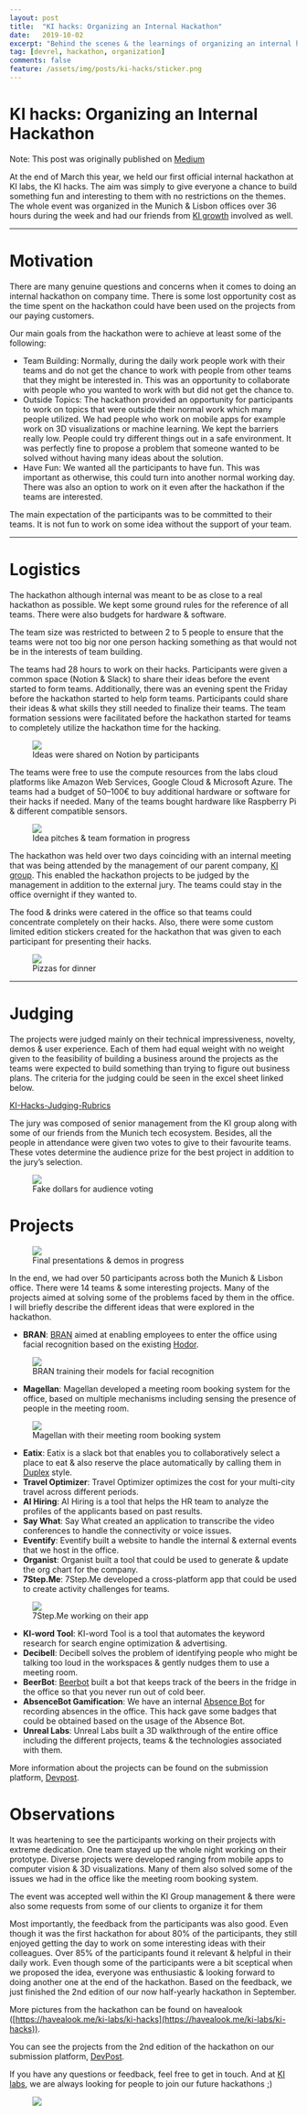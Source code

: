 ```yaml
---
layout: post
title:  "KI hacks: Organizing an Internal Hackathon"
date:   2019-10-02
excerpt: "Behind the scenes & the learnings of organizing an internal hackathon"
tag: [devrel, hackathon, organization]
comments: false
feature: /assets/img/posts/ki-hacks/sticker.png
---
```


KI hacks: Organizing an Internal Hackathon
==========================================
Note: This post was originally published on [Medium](https://medium.com/ki-labs-engineering/ki-hacks-organizing-an-internal-hackathon-b18e5891d789)

At the end of March this year, we held our first official internal hackathon at KI labs, the KI hacks. The aim was simply to give everyone a chance to build something fun and interesting to them with no restrictions on the themes. The whole event was organized in the Munich & Lisbon offices over 36 hours during the week and had our friends from [KI growth](https://www.ki-growth.com/) involved as well.

* * *

Motivation
==========

There are many genuine questions and concerns when it comes to doing an internal hackathon on company time. There is some lost opportunity cost as the time spent on the hackathon could have been used on the projects from our paying customers.

Our main goals from the hackathon were to achieve at least some of the following:

*   Team Building: Normally, during the daily work people work with their teams and do not get the chance to work with people from other teams that they might be interested in. This was an opportunity to collaborate with people who you wanted to work with but did not get the chance to.
*   Outside Topics: The hackathon provided an opportunity for participants to work on topics that were outside their normal work which many people utilized. We had people who work on mobile apps for example work on 3D visualizations or machine learning. We kept the barriers really low. People could try different things out in a safe environment. It was perfectly fine to propose a problem that someone wanted to be solved without having many ideas about the solution.
*   Have Fun: We wanted all the participants to have fun. This was important as otherwise, this could turn into another normal working day. There was also an option to work on it even after the hackathon if the teams are interested.

The main expectation of the participants was to be committed to their teams. It is not fun to work on some idea without the support of your team.

* * *

Logistics
=========

The hackathon although internal was meant to be as close to a real hackathon as possible. We kept some ground rules for the reference of all teams. There were also budgets for hardware & software.

The team size was restricted to between 2 to 5 people to ensure that the teams were not too big nor one person hacking something as that would not be in the interests of team building.

The teams had 28 hours to work on their hacks. Participants were given a common space (Notion & Slack) to share their ideas before the event started to form teams. Additionally, there was an evening spent the Friday before the hackathon started to help form teams. Participants could share their ideas & what skills they still needed to finalize their teams. The team formation sessions were facilitated before the hackathon started for teams to completely utilize the hackathon time for the hacking.

<figure>
    <img src="/assets/img/posts/ki-hacks/idea-sharing.png">
    <figcaption>Ideas were shared on Notion by participants</figcaption>
</figure>

The teams were free to use the compute resources from the labs cloud platforms like Amazon Web Services, Google Cloud & Microsoft Azure. The teams had a budget of 50–100€ to buy additional hardware or software for their hacks if needed. Many of the teams bought hardware like Raspberry Pi & different compatible sensors.

<figure>
    <img src="/assets/img/posts/ki-hacks/idea_pitches.jpeg">
    <figcaption>Idea pitches & team formation in progress</figcaption>
</figure>

The hackathon was held over two days coinciding with an internal meeting that was being attended by the management of our parent company, [KI group](http://www.kigroup.de/). This enabled the hackathon projects to be judged by the management in addition to the external jury. The teams could stay in the office overnight if they wanted to.

The food & drinks were catered in the office so that teams could concentrate completely on their hacks. Also, there were some custom limited edition stickers created for the hackathon that was given to each participant for presenting their hacks.

<figure>
    <img src="/assets/img/posts/ki-hacks/pizzas.png">
    <figcaption>Pizzas for dinner</figcaption>
</figure>

* * *

Judging
=======

The projects were judged mainly on their technical impressiveness, novelty, demos & user experience. Each of them had equal weight with no weight given to the feasibility of building a business around the projects as the teams were expected to build something than trying to figure out business plans. The criteria for the judging could be seen in the excel sheet linked below.

[KI-Hacks-Judging-Rubrics](https://docs.google.com/spreadsheets/d/1oV38cy37f8XaMmAJ3ZZdWajSj7a0GrARRMY8Ix1jEwA/edit?usp=sharing)

The jury was composed of senior management from the KI group along with some of our friends from the Munich tech ecosystem. Besides, all the people in attendance were given two votes to give to their favourite teams. These votes determine the audience prize for the best project in addition to the jury’s selection.

<figure>
    <img src="/assets/img/posts/ki-hacks/audience_dollars.jpeg">
    <figcaption>Fake dollars for audience voting</figcaption>
</figure>

Projects
========

<figure>
    <img src="/assets/img/posts/ki-hacks/pitching.jpeg">
    <figcaption>Final presentations & demos in progress</figcaption>
</figure>

In the end, we had over 50 participants across both the Munich & Lisbon office. There were 14 teams & some interesting projects. Many of the projects aimed at solving some of the problems faced by them in the office. I will briefly describe the different ideas that were explored in the hackathon.

*   **BRAN**: [BRAN](https://medium.com/ki-labs-engineering/bran-a-facial-recognition-buddy-at-our-office-entrance-b7e43815ad3d) aimed at enabling employees to enter the office using facial recognition based on the existing [Hodor](https://medium.com/ki-labs-engineering/hodor-controlling-the-office-door-from-slack-a79e77635e39).

<figure>
    <img src="/assets/img/posts/ki-hacks/bran.png">
    <figcaption>BRAN training their models for facial recognition</figcaption>
</figure>

*   **Magellan**: Magellan developed a meeting room booking system for the office, based on multiple mechanisms including sensing the presence of people in the meeting room.

<figure>
    <img src="/assets/img/posts/ki-hacks/magellan.png">
    <figcaption>Magellan with their meeting room booking system</figcaption>
</figure>

*   **Eatix**: Eatix is a slack bot that enables you to collaboratively select a place to eat & also reserve the place automatically by calling them in [Duplex](https://ai.googleblog.com/2018/05/duplex-ai-system-for-natural-conversation.html) style.
*   **Travel Optimizer**: Travel Optimizer optimizes the cost for your multi-city travel across different periods.
*   **AI Hiring**: AI Hiring is a tool that helps the HR team to analyze the profiles of the applicants based on past results.
*   **Say What**: Say What created an application to transcribe the video conferences to handle the connectivity or voice issues.
*   **Eventify**: Eventify built a website to handle the internal & external events that we host in the office.
*   **Organist**: Organist built a tool that could be used to generate & update the org chart for the company.
*   **7Step.Me**: 7Step.Me developed a cross-platform app that could be used to create activity challenges for teams.

<figure>
    <img src="/assets/img/posts/ki-hacks/7step.png">
    <figcaption>7Step.Me working on their app</figcaption>
</figure>

*   **KI-word Tool**: KI-word Tool is a tool that automates the keyword research for search engine optimization & advertising.
*   **Decibell**: Decibell solves the problem of identifying people who might be talking too loud in the workspaces & gently nudges them to use a meeting room.
*   **BeerBot**: [Beerbot](https://medium.com/ki-labs-engineering/beerbot-e9708f119545) built a bot that keeps track of the beers in the fridge in the office so that you never run out of cold beer.
*   **AbsenceBot Gamification**: We have an internal [Absence Bot](https://github.com/KI-labs/AbsenceBot) for recording absences in the office. This hack gave some badges that could be obtained based on the usage of the Absence Bot.
*   **Unreal Labs**: Unreal Labs built a 3D walkthrough of the entire office including the different projects, teams & the technologies associated with them.

More information about the projects can be found on the submission platform, [Devpost](https://ki-hacks.devpost.com/).

Observations
============

It was heartening to see the participants working on their projects with extreme dedication. One team stayed up the whole night working on their prototype. Diverse projects were developed ranging from mobile apps to computer vision & 3D visualizations. Many of them also solved some of the issues we had in the office like the meeting room booking system.

The event was accepted well within the KI Group management & there were also some requests from some of our clients to organize it for them

Most importantly, the feedback from the participants was also good. Even though it was the first hackathon for about 80% of the participants, they still enjoyed getting the day to work on some interesting ideas with their colleagues. Over 85% of the participants found it relevant & helpful in their daily work. Even though some of the participants were a bit sceptical when we proposed the idea, everyone was enthusiastic & looking forward to doing another one at the end of the hackathon. Based on the feedback, we just finished the 2nd edition of our now half-yearly hackathon in September.

More pictures from the hackathon can be found on havealook ([https://havealook.me/ki-labs/ki-hacks](https://havealook.me/ki-labs/ki-hacks)).

You can see the projects from the 2nd edition of the hackathon on our submission platform, [DevPost](https://ki-hacks-2.devpost.com).

If you have any questions or feedback, feel free to get in touch. And at [KI labs](http://www.ki-labs.com/), we are always looking for people to join our future hackathons ;)

<figure>
    <img src="/assets/img/posts/ki-hacks/group_photo.png">
    <figcaption></figcaption>
</figure>

